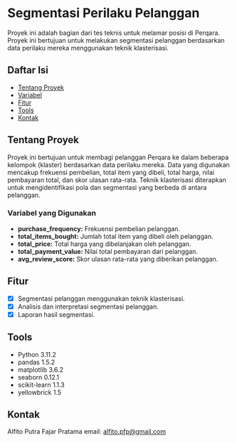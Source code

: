 # Segmentasi Perilaku Pelanggan

Proyek ini adalah bagian dari tes teknis untuk melamar posisi di Perqara. Proyek ini bertujuan untuk melakukan segmentasi pelanggan berdasarkan data perilaku mereka menggunakan teknik klasterisasi.

## Daftar Isi

- [Tentang Proyek](#tentang-proyek)
- [Variabel](#variabel-yang-digunakan)
- [Fitur](#fitur)
- [Tools](#tools)
- [Kontak](#kontak)

## Tentang Proyek

Proyek ini bertujuan untuk membagi pelanggan Perqara ke dalam beberapa kelompok (klaster) berdasarkan data perilaku mereka. Data yang digunakan mencakup frekuensi pembelian, total item yang dibeli, total harga, nilai pembayaran total, dan skor ulasan rata-rata. Teknik klasterisasi diterapkan untuk mengidentifikasi pola dan segmentasi yang berbeda di antara pelanggan.

### Variabel yang Digunakan

- **purchase_frequency:** Frekuensi pembelian pelanggan.
- **total_items_bought:** Jumlah total item yang dibeli oleh pelanggan.
- **total_price:** Total harga yang dibelanjakan oleh pelanggan.
- **total_payment_value:** Nilai total pembayaran dari pelanggan.
- **avg_review_score:** Skor ulasan rata-rata yang diberikan pelanggan.

## Fitur

- [x] Segmentasi pelanggan menggunakan teknik klasterisasi.
- [x] Analisis dan interpretasi segmentasi pelanggan.
- [x] Laporan hasil segmentasi.

## Tools
- Python 3.11.2
- pandas 1.5.2
- matplotlib 3.6.2
- seaborn 0.12.1
- scikit-learn 1.1.3
- yellowbrick 1.5

## Kontak
Alfito Putra Fajar Pratama
email: alfito.pfp@gmail.com
